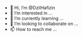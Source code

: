 - 👋 Hi, I’m @DzilHafizin
- 👀 I’m interested in ...
- 🌱 I’m currently learning ...
- 💞️ I’m looking to collaborate on ...
- 📫 How to reach me ...

<!---
DzilHafizin/DzilHafizin is a ✨ special ✨ repository because its `README.md` (this file) appears on your GitHub profile.
You can click the Preview link to take a look at your changes.
--->
